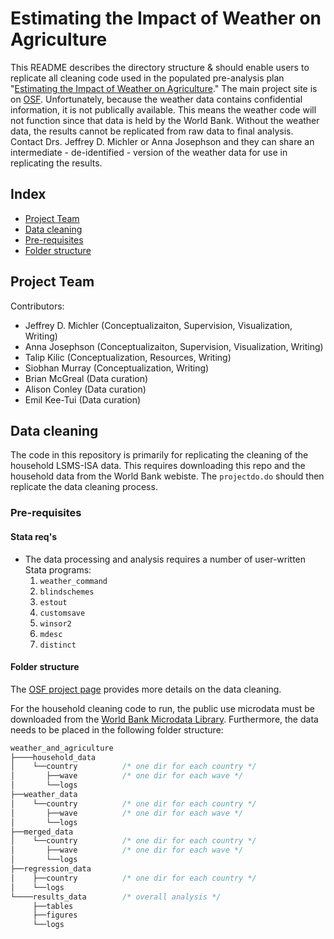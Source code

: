 # Estimating the Impact of Weather on Agriculture
 This README describes the directory structure & should enable users to replicate all cleaning code used in the populated pre-analysis plan "[Estimating the Impact of Weather on Agriculture][3]." The main project site is on [OSF][1]. Unfortunately, because the weather data contains confidential information, it is not publically available. This means the weather code will not function since that data is held by the World Bank. Without the weather data, the results cannot be replicated from raw data to final analysis. Contact Drs. Jeffrey D. Michler or Anna Josephson and they can share an intermediate - de-identified - version of the weather data for use in replicating the results.

 ## Index

 - [Project Team](#project-team)
 - [Data cleaning](#data-cleaning)
  - [Pre-requisites](#pre-requisites)
  - [Folder structure](#folder-structure)

## Project Team

Contributors:
* Jeffrey D. Michler (Conceptualizaiton, Supervision, Visualization, Writing)
* Anna Josephson (Conceptualizaiton, Supervision, Visualization, Writing)
* Talip Kilic (Conceptualization, Resources, Writing)
* Siobhan Murray (Conceptualization, Writing)
* Brian McGreal (Data curation)
* Alison Conley (Data curation)
* Emil Kee-Tui (Data curation)

## Data cleaning

The code in this repository is primarily for replicating the cleaning of the household LSMS-ISA data. This requires downloading this repo and the household data from the World Bank webiste. The `projectdo.do` should then replicate the data cleaning process.

### Pre-requisites

#### Stata req's

  * The data processing and analysis requires a number of user-written
    Stata programs:
    1. `weather_command`
    2. `blindschemes`
    3. `estout`
    4. `customsave`
    5. `winsor2`
    6. `mdesc`
    7. `distinct`

#### Folder structure

The [OSF project page][1] provides more details on the data cleaning.

For the household cleaning code to run, the public use microdata must be downloaded from the [World Bank Microdata Library][2]. Furthermore, the data needs to be placed in the following folder structure:<br>

```stata
weather_and_agriculture
├────household_data      
│    └──country          /* one dir for each country */
│       ├──wave          /* one dir for each wave */
│       └──logs
├──weather_data
│    └──country          /* one dir for each country */
│       ├──wave          /* one dir for each wave */
│       └──logs
├──merged_data
│    └──country          /* one dir for each country */
│       ├──wave          /* one dir for each wave */
│       └──logs
├──regression_data
│    ├──country          /* one dir for each country */
│    └──logs
└────results_data        /* overall analysis */
     ├──tables
     ├──figures
     └──logs
```

  [1]: https://osf.io/8hnz5/
  [2]: https://www.worldbank.org/en/programs/lsms/initiatives/lsms-ISA
  [3]: https://openknowledge.worldbank.org/handle/10986/36643
